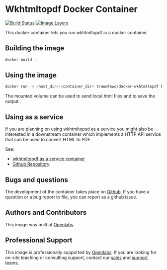 # Wkhtmltopdf Docker Container

[![Build Status](https://travis-ci.org/madnight/docker-wkhtmltopdf.svg?branch=master)](https://travis-ci.org/madnight/docker-wkhtmltopdf)
[![Image Layers](https://images.microbadger.com/badges/image/traumfewo/docker-wkhtmltopdf.svg)](http://microbadger.com/images/traumfewo/docker-wkhtmltopdf)

This docker container lets you run wkhtmltopdf in a docker container.

## Building the image

```sh
docker build .
```

## Using the image

```sh
docker run -v <host_dir>:<container_dir> traumfewo/docker-wkhtmltopdf http://www.google.com <container_dir>/output.pdf
```

The mounted volume can be used to send local html files and to save
the output.

## Using as a service

If you are planning on using wkhtmltopsd as a service you might also be interested in
a downstream container which implements a HTTP API service that can be used to convert
HTML to PDF.

See:

* [wkhtmltopdf as a service container](https://hub.docker.com/r/traumfewo/docker-wkhtmltopdf-aas/)
* [Github Repository](https://github.com/traumfewo/docker-wkhtmltopdf-aas/)

## Bugs and questions

The development of the container takes place on 
[Github](https://github.com/openlabs/docker-wkhtmltopdf-aas). If you
have a question or a bug report to file, you can report as a github issue.


## Authors and Contributors

This image was built at [Openlabs](http://www.openlabs.co.in).

## Professional Support

This image is professionally supported by [Openlabs](http://www.openlabs.co.in).
If you are looking for on-site teaching or consulting support, contact our
[sales](mailto:sales@openlabs.co.in) and [support](mailto:support@openlabs.co.in) teams.

